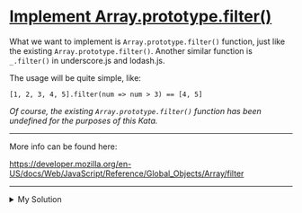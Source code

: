 # [Implement Array.prototype.filter()](https://www.codewars.com/kata/56dd9b84fe5754786f0014f7)

What we want to implement is `Array.prototype.filter()` function, just like the existing `Array.prototype.filter()`.
Another similar function is `_.filter()` in underscore.js and lodash.js.

The usage will be quite simple, like:

```
[1, 2, 3, 4, 5].filter(num => num > 3) == [4, 5]
```

_Of course, the existing `Array.prototype.filter()` function has been undefined for the purposes of this Kata._

---

More info can be found here:

https://developer.mozilla.org/en-US/docs/Web/JavaScript/Reference/Global_Objects/Array/filter

---

<details><summary>My Solution</summary>

```js
// Extend the filter method of the Array prototype
Array.prototype.filter = function (func) {
  // Initialize an empty array to store the filtered elements
  let result = [];

  // Iterate through each element in the array
  this.forEach((el) => {
    // Check if the element satisfies the condition defined by the provided function
    if (func(el)) {
      // If the condition is true, add the element to the result array
      result.push(el);
    }
  });

  // Return the array containing the filtered elements
  return result;
};
```

</details>
